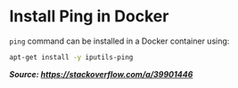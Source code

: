 # Install Ping in Docker

`ping` command can be installed in a Docker container using:

```bash
apt-get install -y iputils-ping
```

***Source: https://stackoverflow.com/a/39901446***
